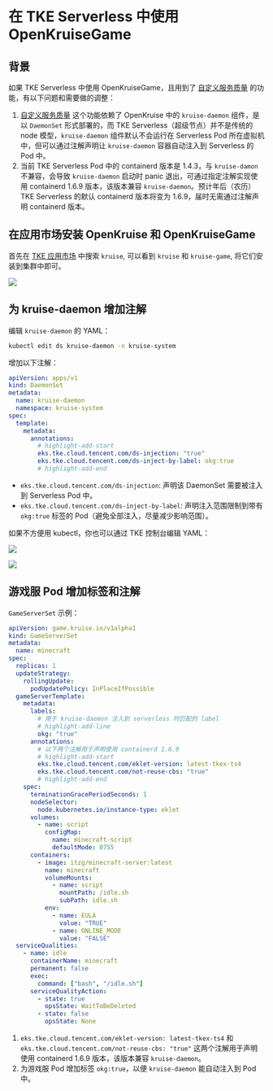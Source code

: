 # 在 TKE Serverless 中使用 OpenKruiseGame

## 背景

如果 TKE Serverless 中使用 OpenKruiseGame，且用到了 [自定义服务质量](https://openkruise.io/zh/kruisegame/user-manuals/service-qualities) 的功能，有以下问题和需要做的调整：

1. [自定义服务质量](https://openkruise.io/zh/kruisegame/user-manuals/service-qualities) 这个功能依赖了 OpenKruise 中的 `kruise-daemon` 组件，是以 `DaemonSet` 形式部署的，而 TKE Serverless（超级节点）并不是传统的 node 模型，`kruise-daemon` 组件默认不会运行在 Serverless Pod 所在虚拟机中，但可以通过注解声明让 `kruise-daemon` 容器自动注入到 Serverless 的 Pod 中。
2. 当前 TKE Serverless Pod 中的 containerd 版本是 1.4.3，与 `kruise-damon` 不兼容，会导致 `kruise-daemon` 启动时 panic 退出，可通过指定注解实现使用 containerd 1.6.9 版本，该版本兼容 `kruise-daemon`。预计年后（农历）TKE Serverless 的默认 containerd 版本将变为 1.6.9，届时无需通过注解声明 containerd 版本。

## 在应用市场安装 OpenKruise 和 OpenKruiseGame

首先在 [TKE 应用市场](https://console.cloud.tencent.com/tke2/helm) 中搜索 `kruise`, 可以看到 `kruise` 和 `kruise-game`, 将它们安装到集群中即可。

![](https://image-host-1251893006.cos.ap-chengdu.myqcloud.com/2024%2F12%2F26%2F20241226161254.png)

## 为 kruise-daemon 增加注解

编辑 `kruise-daemon` 的 YAML：

```bash
kubectl edit ds kruise-daemon -n kruise-system
```

增加以下注解：

```yaml showLineNumbers
apiVersion: apps/v1
kind: DaemonSet
metadata:
  name: kruise-daemon
  namespace: kruise-system
spec:
  template:
    metadata:
      annotations:
        # highlight-add-start
        eks.tke.cloud.tencent.com/ds-injection: "true"
        eks.tke.cloud.tencent.com/ds-inject-by-label: okg:true
        # highlight-add-end
```

- `eks.tke.cloud.tencent.com/ds-injection`: 声明该 DaemonSet 需要被注入到 Serverless Pod 中。
- `eks.tke.cloud.tencent.com/ds-inject-by-label`: 声明注入范围限制到带有 `okg:true` 标签的 Pod（避免全部注入，尽量减少影响范围）。

如果不方便用 kubectl，你也可以通过 TKE 控制台编辑 YAML：

![](https://image-host-1251893006.cos.ap-chengdu.myqcloud.com/2024%2F12%2F26%2F20241226184316.png)

![](https://image-host-1251893006.cos.ap-chengdu.myqcloud.com/2024%2F12%2F26%2F20241226184348.png)

## 游戏服 Pod 增加标签和注解

`GameServerSet` 示例：

```yaml showLineNumbers
apiVersion: game.kruise.io/v1alpha1
kind: GameServerSet
metadata:
  name: minecraft
spec:
  replicas: 1
  updateStrategy:
    rollingUpdate:
      podUpdatePolicy: InPlaceIfPossible
  gameServerTemplate:
    metadata:
      labels:
        # 用于 kruise-daemon 注入到 serverless 时匹配的 label
        # highlight-add-line
        okg: "true"
      annotations:
        # 以下两个注解用于声明使用 containerd 1.6.9
        # highlight-add-start
        eks.tke.cloud.tencent.com/eklet-version: latest-tkex-ts4
        eks.tke.cloud.tencent.com/not-reuse-cbs: "true"
        # highlight-add-end
    spec:
      terminationGracePeriodSeconds: 1
      nodeSelector:
        node.kubernetes.io/instance-type: eklet
      volumes:
        - name: script
          configMap:
            name: minecraft-script
            defaultMode: 0755
      containers:
        - image: itzg/minecraft-server:latest
          name: minecraft
          volumeMounts:
            - name: script
              mountPath: /idle.sh
              subPath: idle.sh
          env:
            - name: EULA
              value: "TRUE"
            - name: ONLINE_MODE
              value: "FALSE"
  serviceQualities:
    - name: idle
      containerName: minecraft
      permanent: false
      exec:
        command: ["bash", "/idle.sh"]
      serviceQualityAction:
        - state: true
          opsState: WaitToBeDeleted
        - state: false
          opsState: None
```

1. `eks.tke.cloud.tencent.com/eklet-version: latest-tkex-ts4` 和 `eks.tke.cloud.tencent.com/not-reuse-cbs: "true"` 这两个注解用于声明使用 containerd 1.6.9 版本，该版本兼容 `kruise-daemon`。
2. 为游戏服 Pod 增加标签 `okg:true`，以便 `kruise-daemon` 能自动注入到 Pod 中。

